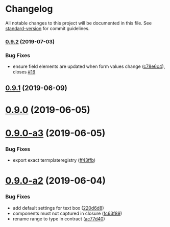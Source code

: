 # Changelog

All notable changes to this project will be documented in this file. See [standard-version](https://github.com/conventional-changelog/standard-version) for commit guidelines.

### [0.9.2](https://github.com/hypermedia-app/lit-any-forms/compare/v0.9.1...v0.9.2) (2019-07-03)


### Bug Fixes

* ensure field elements are updated when form values change ([c78e6c4](https://github.com/hypermedia-app/lit-any-forms/commit/c78e6c4)), closes [#16](https://github.com/hypermedia-app/lit-any-forms/issues/16)



## [0.9.1](https://github.com/hypermedia-app/lit-any-forms/compare/v0.9.0...v0.9.1) (2019-06-09)



# [0.9.0](https://github.com/hypermedia-app/lit-any-forms/compare/v0.9.0-a3...v0.9.0) (2019-06-05)



# [0.9.0-a3](https://github.com/hypermedia-app/lit-any-forms/compare/v0.9.0-a2...v0.9.0-a3) (2019-06-05)


### Bug Fixes

* export exact termplateregistry ([ff43ffb](https://github.com/hypermedia-app/lit-any-forms/commit/ff43ffb))



# [0.9.0-a2](https://github.com/hypermedia-app/lit-any-forms/compare/fc63f89...v0.9.0-a2) (2019-06-04)


### Bug Fixes

* add default settings for text box ([220d6d8](https://github.com/hypermedia-app/lit-any-forms/commit/220d6d8))
* components must not captured in closure ([fc63f89](https://github.com/hypermedia-app/lit-any-forms/commit/fc63f89))
* rename range to type in contract ([ac77d40](https://github.com/hypermedia-app/lit-any-forms/commit/ac77d40))
